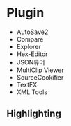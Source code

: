 # Plugin

- AutoSave2
- Compare
- Explorer
- Hex-Editor
- JSON뷰어
- MultiClip Viewer
- SourceCookifier
- TextFX
- XML Tools

## Highlighting